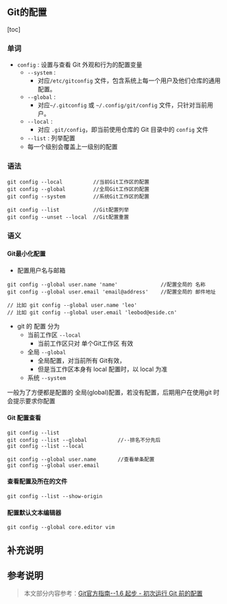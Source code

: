 ## Git的配置

[toc]



### 单词

* `config` : 设置与查看 Git 外观和行为的配置变量
  * `--system` : 
    * 对应`/etc/gitconfig` 文件，包含系统上每一个用户及他们仓库的通用配置。 
  * `--global` : 
    * 对应`~/.gitconfig` 或 `~/.config/git/config` 文件，只针对当前用户。
  * `--local` : 
    * 对应 `.git/config`，即当前使用仓库的 Git 目录中的 `config` 文件
  * `--list` : 列举配置
  * 每一个级别会覆盖上一级别的配置



### 语法

```git
git config --local			//当前Git工作区的配置
git config --global			//全局Git工作区的配置
git config --system			//系统Git工作区的配置

git config --list			//Git配置列举
git config --unset --local	//Git配置重置
```



### 语义

#### Git最小化配置

+ 配置用户名与邮箱

```git
git config --global user.name 'name'              //配置全局的 名称
git config --global user.email 'email@address'    //配置全局的 邮件地址

// 比如 git config --global user.name 'leo'
// 比如 git config --global user.email 'leobod@eside.cn'
```

+ git 的 配置 分为
  + 当前工作区  `--local`
    + 当前工作区只对 单个Git工作区 有效
  + 全局 `--global`
    + 全局配置，对当前所有 Git有效，
    + 但是当工作区本身有 local 配置时，以 local 为准
  + 系统 `--system`

一般为了方便都是配置的 全局(global)配置，若没有配置，后期用户在使用git 时会提示要求你配置

#### Git 配置查看

```git
git config --list
git config --list --global			//--排名不分先后
git config --list --local

git config --global user.name		//查看单条配置
git config --global user.email
```

#### 查看配置及所在的文件

```
git config --list --show-origin
```

#### 配置默认文本编辑器

```
git config --global core.editor vim
```





## 补充说明





## 参考说明

> 本文部分内容参考：[Git官方指南--1.6 起步 - 初次运行 Git 前的配置](https://git-scm.com/book/zh/v2/%E8%B5%B7%E6%AD%A5-%E5%88%9D%E6%AC%A1%E8%BF%90%E8%A1%8C-Git-%E5%89%8D%E7%9A%84%E9%85%8D%E7%BD%AE)

